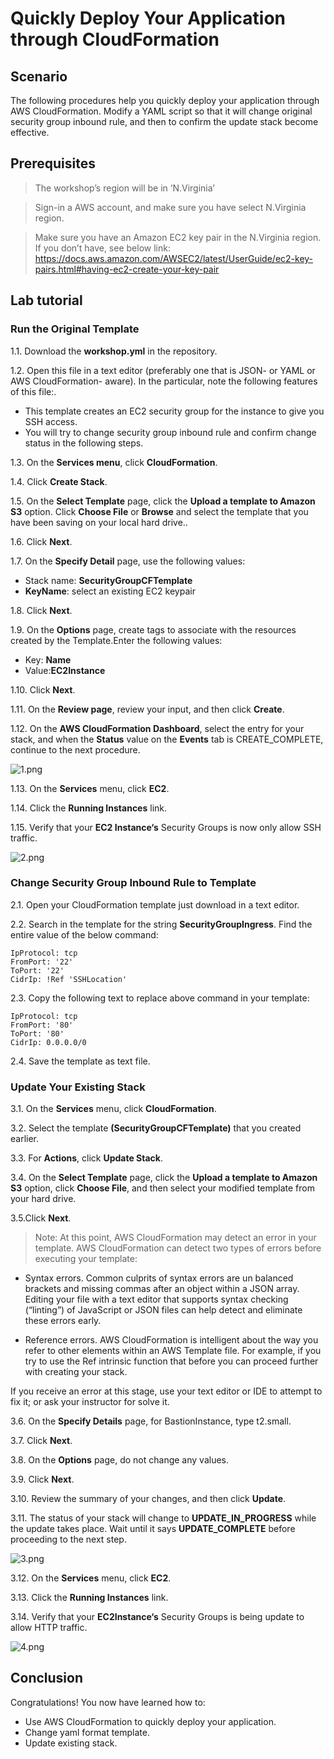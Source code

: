 # Quickly Deploy Your Application through CloudFormation



## Scenario
The following procedures help you quickly deploy your application through AWS CloudFormation. Modify a YAML script so that it will change original security group inbound rule, and then to confirm the update stack become effective.


## Prerequisites
>The workshop’s region will be in ‘N.Virginia’

>Sign-in a AWS account, and make sure you have select N.Virginia region.

>Make sure you have an Amazon EC2 key pair in the N.Virginia region. If you don’t have, see below link:
>https://docs.aws.amazon.com/AWSEC2/latest/UserGuide/ec2-key-pairs.html#having-ec2-create-your-key-pair

## Lab tutorial
### Run the Original Template
1.1.  Download the **workshop.yml** in the repository.

1.2. Open this file in a text editor (preferably one that is JSON- or YAML or AWS CloudFormation- aware). In the particular, note the following features of this file:.

* This template creates an EC2 security group for the instance to give you SSH access.
* You will try to change security group inbound rule and confirm change status in the following steps.

1.3. On the **Services menu**, click **CloudFormation**.

1.4. Click **Create Stack**.

1.5. On the **Select Template** page, click the **Upload a template to Amazon S3** option. Click **Choose File** or **Browse** and select the template that you have been saving on your local hard drive..

1.6. Click **Next**.

1.7. On the **Specify Detail** page, use the following values:

* Stack name: **SecurityGroupCFTemplate**
* **KeyName**: select an existing EC2 keypair

1.8. Click **Next**.

1.9. On the **Options** page, create tags to associate with the resources created by the Template.Enter the following values:
* Key: **Name**
* Value:**EC2Instance**

1.10. Click **Next**.

1.11. On the **Review page**, review your input, and then click **Create**.

1.12. On the **AWS CloudFormation Dashboard**, select the entry for your stack, and when the **Status** value on the **Events** tab is CREATE_COMPLETE, continue to the next procedure.

![1.png](/images/1.png)

1.13. On the **Services** menu, click **EC2**.

1.14. Click the **Running Instances** link.

1.15. Verify that your **EC2 Instance‘s** Security Groups is now only allow SSH traffic.

![2.png](/images/2.png)

### Change Security Group Inbound Rule to Template

2.1. Open your CloudFormation template just download in a text editor.

2.2. Search in the template for the string **SecurityGroupIngress**. Find the entire value of the below command:

	IpProtocol: tcp
    FromPort: '22'
    ToPort: '22'
    CidrIp: !Ref 'SSHLocation'

2.3. Copy the following text to replace above command in your template:

	IpProtocol: tcp
    FromPort: '80'
    ToPort: '80'
    CidrIp: 0.0.0.0/0

2.4. Save the template as text file.


### Update Your Existing Stack

3.1. On the **Services** menu, click **CloudFormation**.

3.2. Select the template **(SecurityGroupCFTemplate)** that you created earlier.

3.3. For **Actions**, click **Update Stack**.

3.4. On the **Select Template** page, click the **Upload a template to Amazon S3** option, click **Choose File**, and then select your modified template from your hard drive.

3.5.Click **Next**.

>Note: At this point, AWS CloudFormation may detect an error in your template. AWS CloudFormation can detect two types of errors before executing your template:

* Syntax errors. Common culprits of syntax errors are un balanced brackets and missing commas after an object within a JSON array. Editing your file with a text editor that supports syntax checking (“linting”) of JavaScript or JSON files can help detect and eliminate these errors early.

* Reference errors. AWS CloudFormation is intelligent about the way you refer to other elements within an AWS Template file. For example, if you try to use the Ref intrinsic function that before you can proceed further with creating your stack.

If you receive an error at this stage, use your text editor or IDE to attempt to
fix it; or ask your instructor for solve it.

3.6. On the **Specify Details** page, for BastionInstance, type t2.small.

3.7. Click **Next**.

3.8. On the **Options** page, do not change any values.

3.9. Click **Next**.

3.10. Review the summary of your changes, and then click **Update**.

3.11. The status of your stack will change to **UPDATE_IN_PROGRESS** while the update takes place. Wait until it says **UPDATE_COMPLETE** before proceeding to the next step.

![3.png](/images/3.png)

3.12. On the **Services** menu, click **EC2**.

3.13. Click the **Running Instances** link.

3.14. Verify that your **EC2Instance‘s** Security Groups is being update to allow HTTP traffic.

![4.png](/images/4.png)

## Conclusion

Congratulations! You now have learned how to:
* Use AWS CloudFormation to quickly deploy your application.
* Change yaml format template.
* Update existing stack.



